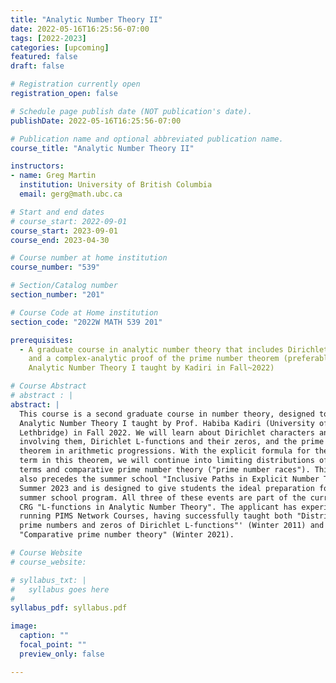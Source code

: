 ```yaml
---
title: "Analytic Number Theory II"
date: 2022-05-16T16:25:56-07:00
tags: [2022-2023]
categories: [upcoming]
featured: false
draft: false

# Registration currently open
registration_open: false

# Schedule page publish date (NOT publication's date).
publishDate: 2022-05-16T16:25:56-07:00

# Publication name and optional abbreviated publication name.
course_title: "Analytic Number Theory II"

instructors:
- name: Greg Martin
  institution: University of British Columbia
  email: gerg@math.ubc.ca

# Start and end dates
# course_start: 2022-09-01
course_start: 2023-09-01
course_end: 2023-04-30

# Course number at home institution
course_number: "539"

# Section/Catalog number
section_number: "201"

# Course Code at Home institution
section_code: "2022W MATH 539 201"

prerequisites:
  - A graduate course in analytic number theory that includes Dirichlet series
    and a complex-analytic proof of the prime number theorem (preferably
    Analytic Number Theory I taught by Kadiri in Fall~2022)

# Course Abstract
# abstract : |
abstract: |
  This course is a second graduate course in number theory, designed to follow
  Analytic Number Theory I taught by Prof. Habiba Kadiri (University of
  Lethbridge) in Fall 2022. We will learn about Dirichlet characters and sums
  involving them, Dirichlet L-functions and their zeros, and the prime number
  theorem in arithmetic progressions. With the explicit formula for the error
  term in this theorem, we will continue into limiting distributions of error
  terms and comparative prime number theory ("prime number races"). This course
  also precedes the summer school "Inclusive Paths in Explicit Number Theory" in
  Summer 2023 and is designed to give students the ideal preparation for that
  summer school program. All three of these events are part of the current PIMS
  CRG "L-functions in Analytic Number Theory". The applicant has experience
  running PIMS Network Courses, having successfully taught both "Distribution of
  prime numbers and zeros of Dirichlet L-functions"' (Winter 2011) and
  "Comparative prime number theory" (Winter 2021).

# Course Website
# course_website: 

# syllabus_txt: |
#   syllabus goes here
#
syllabus_pdf: syllabus.pdf

image:
  caption: ""
  focal_point: ""
  preview_only: false

---
```

